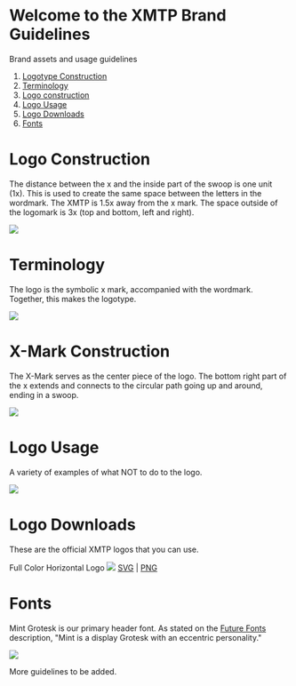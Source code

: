 # Welcome to the XMTP Brand Guidelines
Brand assets and usage guidelines

1. [Logotype Construction](#Logotype-Construction)
2. [Terminology](#Terminology)
3. [Logo construction](#Logo-Construction)
4. [Logo Usage](#Logo-Usage)
5. [Logo Downloads](#Logo-Downloads)
6. [Fonts](#Fonts)

# Logo Construction
The distance between the x and the inside part of the swoop is one unit (1x). This is used to create the same space between the letters in the wordmark. The XMTP is 1.5x away from the x mark. The space outside of the logomark is 3x (top and bottom, left and right).

<img src="https://github.com/xmtp-org/brand/blob/updates/guideassets/construction@2x.jpg?raw=true">

# Terminology
The logo is the symbolic x mark, accompanied with the wordmark. Together, this makes the logotype.

<img src="https://github.com/xmtp-org/brand/blob/updates/guideassets/terminology@2x.jpg?raw=true">

# X-Mark Construction
The X-Mark serves as the center piece of the logo. The bottom right part of the x extends and connects to the circular path going up and around, ending in a swoop.

<img src="https://github.com/xmtp-org/brand/blob/updates/guideassets/logomark@2x.jpg?raw=true">

# Logo Usage
A variety of examples of what NOT to do to the logo.

<img src="https://github.com/xmtp-org/brand/blob/updates/guideassets/donotuse@2x.jpg?raw=true">

# Logo Downloads
These are the official XMTP logos that you can use.

Full Color Horizontal Logo
<img src="https://github.com/xmtp-org/brand/blob/updates/assets/logomark-color.png?raw=true">
<a href="https://github.com/xmtp-org/brand/blob/updates/assets/lockup-orange-purple.svg">SVG</a> | <a href="https://github.com/xmtp-org/brand/blob/updates/guideassets/logomark-color.png">PNG</a>

# Fonts
Mint Grotesk is our primary header font. As stated on the <a href="https://www.futurefonts.xyz/loveletters/mint-grotesk" target="_blank">Future Fonts</a> description, "Mint is a display Grotesk with an eccentric personality."

<img src="https://github.com/xmtp-org/brand/blob/updates/guideassets/mint@2x.jpg?raw=true">

More guidelines to be added.